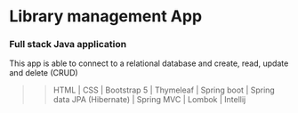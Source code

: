 # Library management App
### Full stack Java application

This app is able to connect to a relational database and create, read, update and delete (CRUD) 

>> HTML | 
>> CSS | 
>> Bootstrap 5 | 
>> Thymeleaf | 
>> Spring boot | 
>> Spring data JPA (Hibernate) | 
>> Spring MVC |
>> Lombok |
>> Intellij